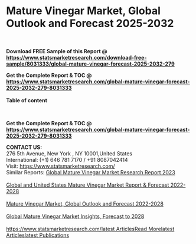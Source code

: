 <h1>Mature Vinegar Market, Global Outlook and Forecast 2025-2032</h1><br/><p><strong>Download FREE Sample of this Report @ <a href="https://www.statsmarketresearch.com/download-free-sample/8031333/global-mature-vinegar-forecast-2025-2032-279">https://www.statsmarketresearch.com/download-free-sample/8031333/global-mature-vinegar-forecast-2025-2032-279</a></strong></p><div><b>Get the Complete Report & TOC @ <a href="https://www.statsmarketresearch.com/global-mature-vinegar-forecast-2025-2032-279-8031333">https://www.statsmarketresearch.com/global-mature-vinegar-forecast-2025-2032-279-8031333</a></b></div><br><b>Table of content</b><p><br><div><b>Get the Complete Report & TOC @ <a href="https://www.statsmarketresearch.com/global-mature-vinegar-forecast-2025-2032-279-8031333">https://www.statsmarketresearch.com/global-mature-vinegar-forecast-2025-2032-279-8031333</a></b></div></p> <b>CONTACT US:</b><br>276 5th Avenue, New York , NY 10001,United States<br>International: (+1) 646 781 7170 / +91 8087042414<br>Visit: <a href="https://www.statsmarketresearch.com/">https://www.statsmarketresearch.com/</a><br>Similar Reports: <a href="https://www.statsmarketresearch.com/global-mature-vinegar-forecast-2025-2032-279-8031333">Global Mature Vinegar Market Research Report 2023</a><br/><br/><a href="https://www.statsmarketresearch.com/global-mature-vinegar-forecast-2025-2032-279-8031333">Global and United States Mature Vinegar Market Report & Forecast 2022-2028</a><br/><br/><a href="https://www.statsmarketresearch.com/global-mature-vinegar-forecast-2025-2032-279-8031333">Mature Vinegar Market, Global Outlook and Forecast 2022-2028</a><br/><br/><a href="https://www.statsmarketresearch.com/global-mature-vinegar-forecast-2025-2032-279-8031333">Global Mature Vinegar Market Insights, Forecast to 2028</a><br/><br/><a href="https://gyeongbokgung.com">https://www.statsmarketresearch.com/</a><a href="https://hallyeomaritime.com">latest Articles</a><a href="https://jingwansa.com">Read More</a><a href=https://nguoiviet.jp/">latest Articles</a><a href="https://www.intelmarketresearch.com/">latest Publications</a>